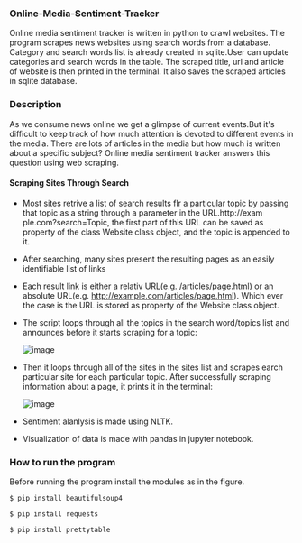 
### Online-Media-Sentiment-Tracker
Online media sentiment tracker is written in python to crawl websites. The program scrapes news websites using search words from a database. Category and search words list is already created in sqlite.User can update categories and search words in the table. The scraped title, url and article of website is then printed in the terminal. It also saves the scraped articles in sqlite database.   

### Description
As we consume news online we get a glimpse of current events.But it's difficult to keep track of how much attention is devoted to different
events in the media. There are lots of articles in the media but how much is written about a specific subject? Online media sentiment tracker
answers this question using web scraping. 

#### Scraping Sites Through Search
* Most sites retrive a list of search results flr a particular topic by passing 
that topic as a string through a parameter in the URL.http://exam
ple.com?search=Topic, the first part of this URL can be saved as property of the class Website class object, 
and the topic is appended to it. 
* After searching, many sites present the resulting pages as an easily identifiable
list of links
* Each result link is either a relativ URL(e.g. /articles/page.html) or an absolute
URL(e.g. http://example.com/articles/page.html). Which ever the case is the URL is stored 
as property of the Website class object.

* The script loops through all the topics in the search word/topics list and announces 
before it starts scraping for a topic: 

   ![image](https://user-images.githubusercontent.com/113350472/221377352-522d370b-38e4-4bdc-85df-c33d97d3dd2b.png)

* Then it loops through all of the sites in the sites list and scrapes earch particular
site for each particular topic. After successfully scraping information about a page,
it prints it in the terminal:

   ![image](https://user-images.githubusercontent.com/113350472/221377305-ee34bf9c-13b4-4197-a21b-c65d99e1f9df.png)



* Sentiment alanlysis is made using NLTK.
* Visualization of data is made with pandas in jupyter notebook.

### How to run the program
Before running the program install the modules as in the figure. 
``` 
$ pip install beautifulsoup4
``` 
``` 
$ pip install requests
``` 
``` 
$ pip install prettytable
``` 

   





